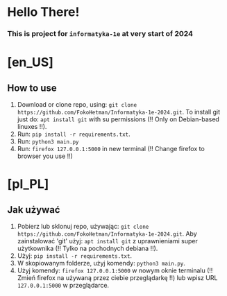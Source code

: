 # Hello There!
### This is project for `informatyka-1e` at very start of 2024

# [en_US]
## How to use

1. Download or clone repo, using: ```git clone https://github.com/FokoHetman/Informatyka-1e-2024.git```. To install git just do: ```apt install git``` with su permissions (!! Only on Debian-based linuxes !!).
2. Run: ```pip install -r requirements.txt```.
3. Run: ```python3 main.py```
4. Run: ```firefox 127.0.0.1:5000``` in new terminal (!! Change firefox to browser you use !!)

# [pl_PL]
## Jak używać

1. Pobierz lub sklonuj repo, używając: ```git clone https://github.com/FokoHetman/Informatyka-1e-2024.git```. Aby zainstalować 'git' użyj: ```apt install git``` z uprawnieniami super użytkownika (!! Tylko na pochodnych debiana !!).
2. Użyj: ```pip install -r requirements.txt```.
3. W skopiowanym folderze, użyj komendy: ```python3 main.py```.
4. Użyj komendy: ```firefox 127.0.0.1:5000``` w nowym oknie terminalu (!! Zmień firefox na używaną przez ciebie przeglądarkę !!) lub wpisz URL `127.0.0.1:5000` w przeglądarce.
